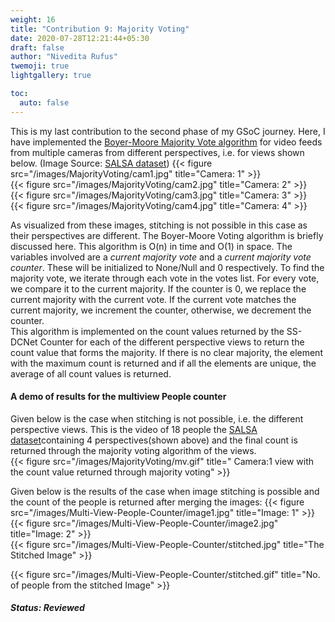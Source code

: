 ```yaml
---
weight: 16
title: "Contribution 9: Majority Voting"
date: 2020-07-28T12:21:44+05:30
draft: false
author: "Nivedita Rufus"
twemoji: true
lightgallery: true

toc:
  auto: false
---
```


This is my last contribution to the second phase of my GSoC journey. Here, I have implemented the [Boyer-Moore Majority Vote algorithm](https://www.cs.utexas.edu/~moore/best-ideas/mjrty/) for video feeds from multiple cameras from different perspectives, i.e. for views shown below. (Image Source: [SALSA dataset](https://tev.fbk.eu/salsa)) 
{{< figure src="/images/MajorityVoting/cam1.jpg" title="Camera: 1" >}}  
{{< figure src="/images/MajorityVoting/cam2.jpg" title="Camera: 2" >}}  
{{< figure src="/images/MajorityVoting/cam3.jpg" title="Camera: 3" >}}  
{{< figure src="/images/MajorityVoting/cam4.jpg" title="Camera: 4" >}}  

As visualized from these images, stitching is not possible in this case as their perspectives are different. The Boyer-Moore Voting algorithm is briefly discussed here. This algorithm is O(n) in time and O(1) in space. The variables involved are a *current majority vote* and a *current majority vote counter*. These will be initialized to None/Null and 0 respectively. To find the majority vote, we iterate through each vote in the votes list. For every vote, we compare it to the current majority. If the counter is 0, we replace the current majority with the current vote. If the current vote matches the current majority, we increment the counter, otherwise, we decrement the counter.  
This algorithm is implemented on the count values returned by the SS-DCNet Counter for each of the different perspective views to return the count value that forms the majority. If there is no clear majority, the element with the maximum count is returned and if all the elements are unique, the average of all count values is returned.  

#### A demo of results for the multiview People counter
Given below is the case when stitching is not possible, i.e. the different perspective views. This is the video of 18 people the [SALSA dataset](https://tev.fbk.eu/salsa)containing 4 perspectives(shown above) and the final count is returned through the majority voting algorithm of the views.  
{{< figure src="/images/MajorityVoting/mv.gif" title=" Camera:1 view with the count value returned through majority voting" >}}  

Given below is the results of the case when image stitching is possible and the count of the people is returned after merging the images:
{{< figure src="/images/Multi-View-People-Counter/image1.jpg" title="Image: 1" >}}  
{{< figure src="/images/Multi-View-People-Counter/image2.jpg" title="Image: 2" >}}  
{{< figure src="/images/Multi-View-People-Counter/stitched.jpg" title="The Stitched Image" >}}  

{{< figure src="/images/Multi-View-People-Counter/stitched.gif" title="No. of people from the stitched Image" >}}  


##### Status: Reviewed